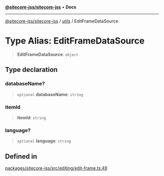 [**@sitecore-jss/sitecore-jss**](../../README.md) • **Docs**

***

[@sitecore-jss/sitecore-jss](../../README.md) / [utils](../README.md) / EditFrameDataSource

# Type Alias: EditFrameDataSource

> **EditFrameDataSource**: `object`

## Type declaration

### databaseName?

> `optional` **databaseName**: `string`

### itemId

> **itemId**: `string`

### language?

> `optional` **language**: `string`

## Defined in

[packages/sitecore-jss/src/editing/edit-frame.ts:49](https://github.com/Sitecore/jss/blob/19bb6642e4427b5db18d1ab2d795fea2aea54ea3/packages/sitecore-jss/src/editing/edit-frame.ts#L49)
